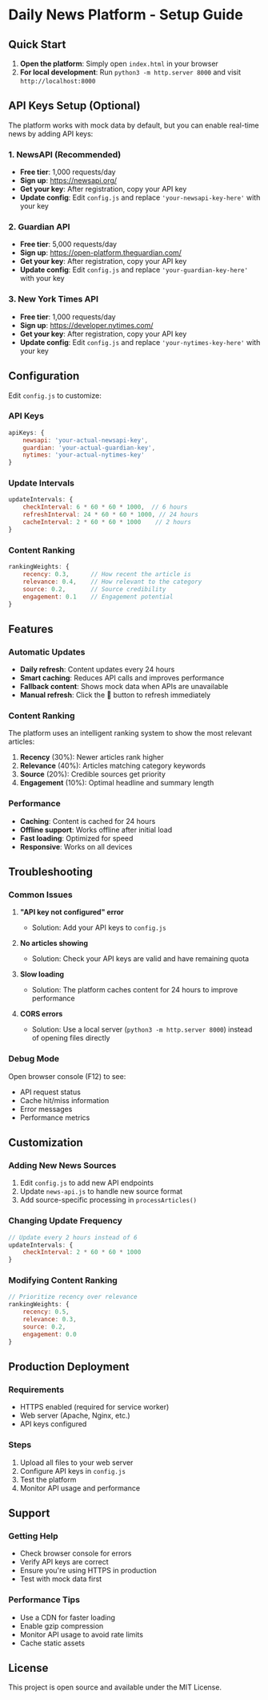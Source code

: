 # Daily News Platform - Setup Guide

## Quick Start

1. **Open the platform**: Simply open `index.html` in your browser
2. **For local development**: Run `python3 -m http.server 8000` and visit `http://localhost:8000`

## API Keys Setup (Optional)

The platform works with mock data by default, but you can enable real-time news by adding API keys:

### 1. NewsAPI (Recommended)
- **Free tier**: 1,000 requests/day
- **Sign up**: https://newsapi.org/
- **Get your key**: After registration, copy your API key
- **Update config**: Edit `config.js` and replace `'your-newsapi-key-here'` with your key

### 2. Guardian API
- **Free tier**: 5,000 requests/day
- **Sign up**: https://open-platform.theguardian.com/
- **Get your key**: After registration, copy your API key
- **Update config**: Edit `config.js` and replace `'your-guardian-key-here'` with your key

### 3. New York Times API
- **Free tier**: 1,000 requests/day
- **Sign up**: https://developer.nytimes.com/
- **Get your key**: After registration, copy your API key
- **Update config**: Edit `config.js` and replace `'your-nytimes-key-here'` with your key

## Configuration

Edit `config.js` to customize:

### API Keys
```javascript
apiKeys: {
    newsapi: 'your-actual-newsapi-key',
    guardian: 'your-actual-guardian-key',
    nytimes: 'your-actual-nytimes-key'
}
```

### Update Intervals
```javascript
updateIntervals: {
    checkInterval: 6 * 60 * 60 * 1000,  // 6 hours
    refreshInterval: 24 * 60 * 60 * 1000, // 24 hours
    cacheInterval: 2 * 60 * 60 * 1000    // 2 hours
}
```

### Content Ranking
```javascript
rankingWeights: {
    recency: 0.3,      // How recent the article is
    relevance: 0.4,    // How relevant to the category
    source: 0.2,       // Source credibility
    engagement: 0.1    // Engagement potential
}
```

## Features

### Automatic Updates
- **Daily refresh**: Content updates every 24 hours
- **Smart caching**: Reduces API calls and improves performance
- **Fallback content**: Shows mock data when APIs are unavailable
- **Manual refresh**: Click the 🔄 button to refresh immediately

### Content Ranking
The platform uses an intelligent ranking system to show the most relevant articles:

1. **Recency** (30%): Newer articles rank higher
2. **Relevance** (40%): Articles matching category keywords
3. **Source** (20%): Credible sources get priority
4. **Engagement** (10%): Optimal headline and summary length

### Performance
- **Caching**: Content is cached for 24 hours
- **Offline support**: Works offline after initial load
- **Fast loading**: Optimized for speed
- **Responsive**: Works on all devices

## Troubleshooting

### Common Issues

1. **"API key not configured" error**
   - Solution: Add your API keys to `config.js`

2. **No articles showing**
   - Solution: Check your API keys are valid and have remaining quota

3. **Slow loading**
   - Solution: The platform caches content for 24 hours to improve performance

4. **CORS errors**
   - Solution: Use a local server (`python3 -m http.server 8000`) instead of opening files directly

### Debug Mode

Open browser console (F12) to see:
- API request status
- Cache hit/miss information
- Error messages
- Performance metrics

## Customization

### Adding New News Sources
1. Edit `config.js` to add new API endpoints
2. Update `news-api.js` to handle new source format
3. Add source-specific processing in `processArticles()`

### Changing Update Frequency
```javascript
// Update every 2 hours instead of 6
updateIntervals: {
    checkInterval: 2 * 60 * 60 * 1000
}
```

### Modifying Content Ranking
```javascript
// Prioritize recency over relevance
rankingWeights: {
    recency: 0.5,
    relevance: 0.3,
    source: 0.2,
    engagement: 0.0
}
```

## Production Deployment

### Requirements
- HTTPS enabled (required for service worker)
- Web server (Apache, Nginx, etc.)
- API keys configured

### Steps
1. Upload all files to your web server
2. Configure API keys in `config.js`
3. Test the platform
4. Monitor API usage and performance

## Support

### Getting Help
- Check browser console for errors
- Verify API keys are correct
- Ensure you're using HTTPS in production
- Test with mock data first

### Performance Tips
- Use a CDN for faster loading
- Enable gzip compression
- Monitor API usage to avoid rate limits
- Cache static assets

## License

This project is open source and available under the MIT License.
